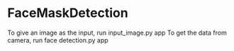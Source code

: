 # FaceMaskDetection
To give an image as the input, run input_image.py app
To get the data from camera, run face detection.py app
